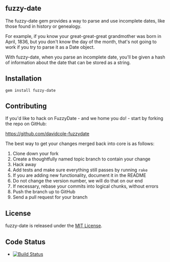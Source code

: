 ## fuzzy-date

The fuzzy-date gem provides a way to parse and use incomplete dates, like those found in history or genealogy.

For example, if you know your great-great-great grandmother was born in April, 1836, but you don't know the day of the month, that's not going to work if you try to parse it as a Date object.

With fuzzy-date, when you parse an incomplete date, you'll be given a hash of information about the date that can be stored as a string.

## Installation

  `gem install fuzzy-date`

## Contributing

If you'd like to hack on FuzzyDate - and we home you do! - start by forking the repo on GitHub:

https://github.com/davidcole-fuzzydate

The best way to get your changes merged back into core is as follows:

1. Clone down your fork
1. Create a thoughtfully named topic branch to contain your change
1. Hack away
1. Add tests and make sure everything still passes by running `rake`
1. If you are adding new functionality, document it in the README
1. Do not change the version number, we will do that on our end
1. If necessary, rebase your commits into logical chunks, without errors
1. Push the branch up to GitHub
1. Send a pull request for your branch

## License

fuzzy-date is released under the [MIT License](http://www.opensource.org/licenses/MIT).

## Code Status

* [![Build Status](https://travis-ci.org/davidcole/fuzzy-date.svg?branch=master)](https://travis-ci.org/davidcole/fuzzy-date)
